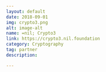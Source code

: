 ```yaml
---
layout: default
date: 2018-09-01
img: crypto3.png
alt: image-alt
name: =nil; Crypto3
link: https://crypto3.nil.foundation
category: Cryptography
tag: partner
description: 

---
```

